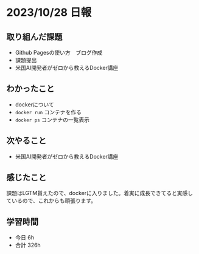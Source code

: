 # 2023/10/28 日報

## 取り組んだ課題
- Github Pagesの使い方　ブログ作成
- 課題提出
- 米国AI開発者がゼロから教えるDocker講座

## わかったこと
- dockerについて
- `docker run` コンテナを作る
- `docker ps` コンテナの一覧表示

## 次やること
- 米国AI開発者がゼロから教えるDocker講座

## 感じたこと
課題はLGTM貰えたので、dockerに入りました。着実に成長できてると実感しているので、これからも頑張ります。

## 学習時間
- 今日 6h
- 合計 326h
 
